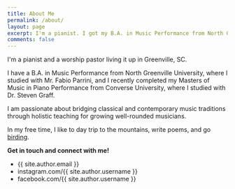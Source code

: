 ```yaml
---
title: About Me
permalink: /about/
layout: page
excerpt: I'm a pianist. I got my B.A. in Music Performance from North Greenville University, and I'm currently pursuing my M.M. in Performance at Converse University with Dr. Steven Graff.
comments: false
---
```


I'm a pianist and a worship pastor living it up in Greenville, SC.

I have a B.A. in Music Performance from North Greenville University, where I studied with Mr. Fabio Parrini, and I recently completed my Masters of Music in Piano Performance from Converse University, where I studied with Dr. Steven Graff.

I am passionate about bridging classical and contemporary music traditions through holistic teaching for growing well-rounded musicians.

In my free time, I like to day trip to the mountains, write poems, and go [birding](https://www.newyorker.com/books/page-turner/the-difference-between-bird-watching-and-birding).

**Get in touch and connect with me!**

- {{ site.author.email }}
- instagram.com/{{ site.author.username }}
- facebook.com/{{ site.author.username }}
